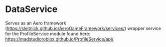 # DataService

Serves as an Aero framework (https://sleitnick.github.io/AeroGameFramework/services/) wrapper service for the ProfileService module found here: https://madstudioroblox.github.io/ProfileService/api/. 
